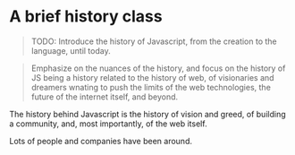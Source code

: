 # A brief history class

> TODO: Introduce the history of Javascript, from the creation to the language,
> until today.

> Emphasize on the nuances of the history, and focus on the history of JS being
> a history related to the history of web, of visionaries and dreamers wnating
> to push the limits of the web technologies, the future of the internet itself,
> and beyond.

The history behind Javascript is the history of vision and greed, of building a
community, and, most importantly, of the web itself.

Lots of people and companies have been around.

